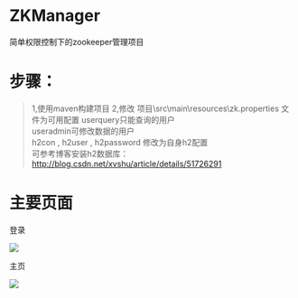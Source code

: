 # ZKManager
简单权限控制下的zookeeper管理项目

# 步骤：
>1,使用maven构建项目
>2,修改 项目\src\main\resources\zk.properties 文件为可用配置
  userquery只能查询的用户<br>
  useradmin可修改数据的用户<br>
  h2con , h2user , h2password 修改为自身h2配置<br>
    可参考博客安装h2数据库：<br>
    http://blog.csdn.net/xvshu/article/details/51726291
    
# 主要页面
登录

<img  src="https://github.com/xvshu/ZKManager/blob/master/doc/login.jpg">

主页

<img  src="https://github.com/xvshu/ZKManager/blob/master/doc/main.jpg">

